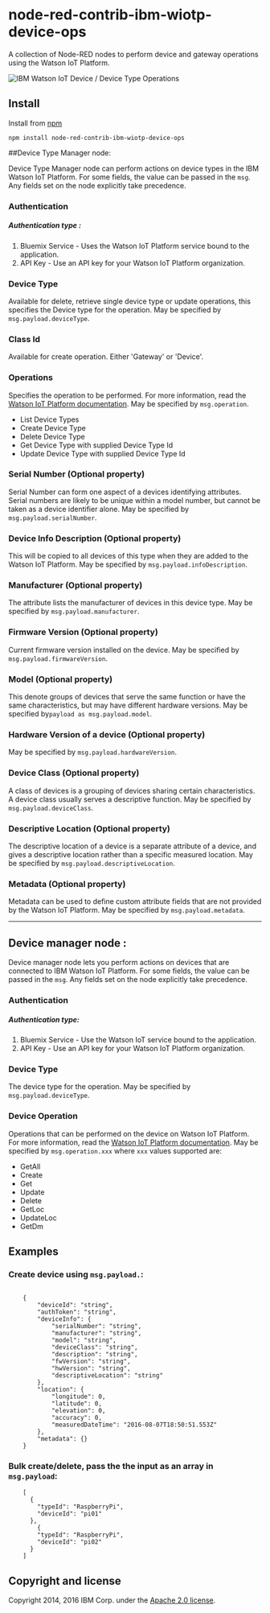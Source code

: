 # node-red-contrib-ibm-wiotp-device-ops

A collection of Node-RED nodes to perform device and gateway operations using the Watson IoT Platform.

![IBM Watson IoT Device / Device Type Operations](http://developer.ibm.com/iotplatform/wp-content/uploads/sites/24/2016/10/Device-Manager.png)

Install
-------
Install from [npm](http://npmjs.org)
```
npm install node-red-contrib-ibm-wiotp-device-ops
```

##Device Type Manager node:

Device Type Manager node can perform actions on device types in the IBM Watson IoT Platform.  For some fields, the value can be passed in the `msg`.  Any fields set on the node explicitly take precedence.

### Authentication
##### Authentication type :  
1. Bluemix Service - Uses the Watson IoT Platform service bound to the application.
2. API Key - Use an API key for your Watson IoT Platform organization.

### Device Type

Available for delete, retrieve single device type or update operations, this specifies the Device type for the operation.  May be specified by `msg.payload.deviceType`.

### Class Id
Available for create operation.  Either 'Gateway' or 'Device'.

### Operations
Specifies the operation to be performed.  For more information, read the [Watson IoT Platform documentation](https://console.ng.bluemix.net/docs/services/IoT/index.html).  May be specified by `msg.operation`.

* List Device Types
* Create Device Type
* Delete Device Type
* Get Device Type with supplied Device Type Id
* Update Device Type with supplied Device Type Id

### Serial Number (Optional property)
Serial Number can form one aspect of a devices identifying attributes. Serial numbers are likely to be unique within a model number, but cannot be taken as a device identifier alone.  May be specified by `msg.payload.serialNumber`.

### Device Info Description (Optional property)
This will be copied to all devices of this type when they are added to the Watson IoT Platform.  May be specified by `msg.payload.infoDescription`.

### Manufacturer (Optional property)
The attribute lists the manufacturer of devices in this device type. May be specified by `msg.payload.manufacturer`.

### Firmware Version (Optional property)
Current firmware version installed on the device.  May be specified by `msg.payload.firmwareVersion`.

### Model (Optional property)
This denote groups of devices that serve the same function or have the same characteristics, but may have different hardware versions. May be specified by`payload as msg.payload.model`.

### Hardware Version of a device (Optional property)
May be specified by `msg.payload.hardwareVersion`.

### Device Class (Optional property)
A class of devices is a grouping of devices sharing certain characteristics. A device class usually serves a descriptive function. May be specified by `msg.payload.deviceClass`.

### Descriptive Location (Optional property)
The descriptive location of a device is a separate attribute of a device, and gives a descriptive location rather than a specific measured location. May be specified by `msg.payload.descriptiveLocation`.

### Metadata (Optional property)
Metadata can be used to define custom attribute fields that are not provided by the Watson IoT Platform. May be specified by `msg.payload.metadata`.

-------
## Device manager node :
Device manager node lets you perform actions on devices that are connected to IBM Watson IoT Platform.  For some fields, the value can be passed in the `msg`.  Any fields set on the node explicitly take precedence.


### Authentication
##### Authentication type:
1.	Bluemix Service - Use the Watson IoT service bound to the application.
2.	API Key - Use an API key for your Watson IoT Platform organization.

### Device Type
The device type for the operation. May be specified by `msg.payload.deviceType`.

### Device Operation
Operations that can be performed on the device on Watson IoT Platform. For more information, read the [Watson IoT Platform documentation](https://console.ng.bluemix.net/docs/services/IoT/index.html). May be specified by `msg.operation.xxx` where `xxx` values supported are:

*	GetAll
*	Create
*	Get
*	Update
*	Delete
*	GetLoc
*	UpdateLoc
*	GetDm

## Examples

### Create device using `msg.payload.`:

```

    {
        "deviceId": "string",
        "authToken": "string",
        "deviceInfo": {
            "serialNumber": "string",
            "manufacturer": "string",
            "model": "string",
            "deviceClass": "string",
            "description": "string",
            "fwVersion": "string",
            "hwVersion": "string",
            "descriptiveLocation": "string"
        },
        "location": {
            "longitude": 0,
            "latitude": 0,
            "elevation": 0,
            "accuracy": 0,
            "measuredDateTime": "2016-08-07T18:50:51.553Z"
        },
        "metadata": {}
    }

```

### Bulk create/delete, pass the the input as an array in `msg.payload`:

```
    [
      {
        "typeId": "RaspberryPi",
        "deviceId": "pi01"
      },
        {
        "typeId": "RaspberryPi",
        "deviceId": "pi02"
      }
    ]

```

Copyright and license
----------------------
Copyright 2014, 2016 IBM Corp. under the [Apache 2.0 license](http://www.apache.org/licenses/LICENSE-2.0).
